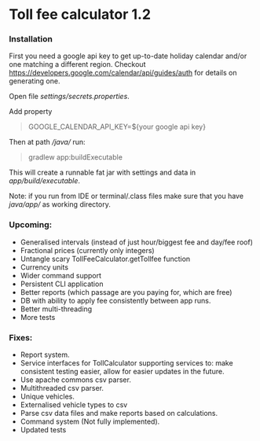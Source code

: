 # Toll fee calculator 1.2

### Installation

First you need a google api key to get up-to-date holiday calendar and/or one matching a different region.
Checkout https://developers.google.com/calendar/api/guides/auth for details on generating one.

Open file _settings/secrets.properties_.

Add property

> GOOGLE_CALENDAR_API_KEY=${your google api key}

Then at path _/java/_ run:

> gradlew app:buildExecutable

This will create a runnable fat jar with settings and data in _app/build/executable_.

Note: if you run from IDE or terminal/.class files make sure that you have _java/app/_ as working directory.

### Upcoming:

- Generalised intervals (instead of just hour/biggest fee and day/fee roof)
- Fractional prices (currently only integers)
- Untangle scary TollFeeCalculator.getTollfee function
- Currency units
- Wider command support
- Persistent CLI application
- Better reports (which passage are you paying for, which are free)
- DB with ability to apply fee consistently between app runs.
- Better multi-threading
- More tests

### Fixes:

- Report system.
- Service interfaces for TollCalculator supporting services to: make consistent testing easier, allow for 
  easier updates in the future.
- Use apache commons csv parser.
- Multithreaded csv parser.
- Unique vehicles.
- Externalised vehicle types to csv
- Parse csv data files and make reports based on calculations.
- Command system (Not fully implemented).
- Updated tests

